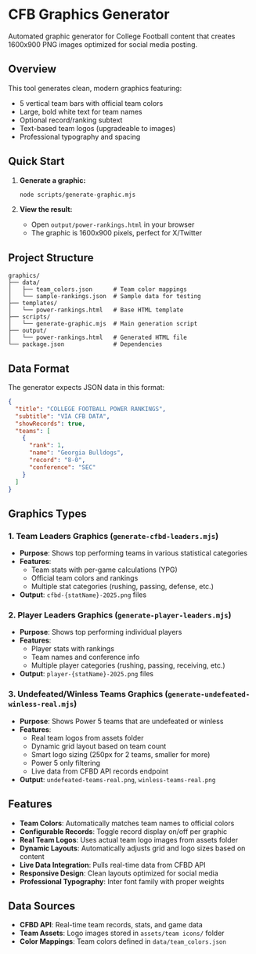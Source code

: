# CFB Graphics Generator

Automated graphic generator for College Football content that creates 1600x900 PNG images optimized for social media posting.

## Overview

This tool generates clean, modern graphics featuring:
- 5 vertical team bars with official team colors
- Large, bold white text for team names
- Optional record/ranking subtext
- Text-based team logos (upgradeable to images)
- Professional typography and spacing

## Quick Start

1. **Generate a graphic:**
   ```bash
   node scripts/generate-graphic.mjs
   ```

2. **View the result:**
   - Open `output/power-rankings.html` in your browser
   - The graphic is 1600x900 pixels, perfect for X/Twitter

## Project Structure

```
graphics/
├── data/
│   ├── team_colors.json      # Team color mappings
│   └── sample-rankings.json  # Sample data for testing
├── templates/
│   └── power-rankings.html   # Base HTML template
├── scripts/
│   └── generate-graphic.mjs  # Main generation script
├── output/
│   └── power-rankings.html   # Generated HTML file
└── package.json              # Dependencies
```

## Data Format

The generator expects JSON data in this format:

```json
{
  "title": "COLLEGE FOOTBALL POWER RANKINGS",
  "subtitle": "VIA CFB DATA", 
  "showRecords": true,
  "teams": [
    {
      "rank": 1,
      "name": "Georgia Bulldogs",
      "record": "8-0",
      "conference": "SEC"
    }
  ]
}
```

## Graphics Types

### 1. Team Leaders Graphics (`generate-cfbd-leaders.mjs`)
- **Purpose**: Shows top performing teams in various statistical categories
- **Features**: 
  - Team stats with per-game calculations (YPG)
  - Official team colors and rankings
  - Multiple stat categories (rushing, passing, defense, etc.)
- **Output**: `cfbd-{statName}-2025.png` files

### 2. Player Leaders Graphics (`generate-player-leaders.mjs`)
- **Purpose**: Shows top performing individual players
- **Features**:
  - Player stats with rankings
  - Team names and conference info
  - Multiple player categories (rushing, passing, receiving, etc.)
- **Output**: `player-{statName}-2025.png` files

### 3. Undefeated/Winless Teams Graphics (`generate-undefeated-winless-real.mjs`)
- **Purpose**: Shows Power 5 teams that are undefeated or winless
- **Features**:
  - Real team logos from assets folder
  - Dynamic grid layout based on team count
  - Smart logo sizing (250px for 2 teams, smaller for more)
  - Power 5 only filtering
  - Live data from CFBD API records endpoint
- **Output**: `undefeated-teams-real.png`, `winless-teams-real.png`

## Features

- **Team Colors**: Automatically matches team names to official colors
- **Configurable Records**: Toggle record display on/off per graphic
- **Real Team Logos**: Uses actual team logo images from assets folder
- **Dynamic Layouts**: Automatically adjusts grid and logo sizes based on content
- **Live Data Integration**: Pulls real-time data from CFBD API
- **Responsive Design**: Clean layouts optimized for social media
- **Professional Typography**: Inter font family with proper weights

## Data Sources

- **CFBD API**: Real-time team records, stats, and game data
- **Team Assets**: Logo images stored in `assets/team icons/` folder
- **Color Mappings**: Team colors defined in `data/team_colors.json`
